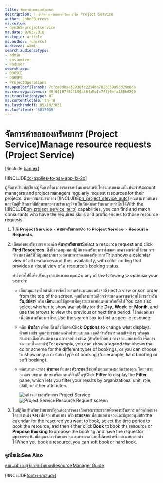 ```yaml
---
title: จัดการคำขอของทรัพยากร
description: วิธีการจัดการคำขอของทรัพยากรใน Project Service
author: JohnPBurrows
ms.custom:
- dyn365-projectservice
ms.date: 8/03/2018
ms.topic: article
ms.author: ruhercul
audience: Admin
search.audienceType:
- admin
- customizer
- enduser
search.app:
- D365CE
- D365PS
- ProjectOperations
ms.openlocfilehash: 7c7ca0dbaeb8938fc2254da782b359a5dd29e6da
ms.sourcegitcommit: 40f68387f594180af64a5e5c748b6efa188bd300
ms.translationtype: HT
ms.contentlocale: th-TH
ms.lasthandoff: 05/10/2021
ms.locfileid: "6015039"
---
```

# <a name="manage-resource-requests-project-service"></a><span data-ttu-id="6e586-103">จัดการคำขอของทรัพยากร (Project Service)</span><span class="sxs-lookup"><span data-stu-id="6e586-103">Manage resource requests (Project Service)</span></span>

[!include [banner](../includes/psa-now-project-operations.md)]

[!INCLUDE[cc-applies-to-psa-app-1x-2x](../includes/cc-applies-to-psa-app-1x-2x.md)]

<span data-ttu-id="6e586-104">ผู้จัดการฝ่ายบัญชีและผู้จัดการโครงการร้องขอทรัพยากรสำหรับโครงการของตนเป็นประจำ</span><span class="sxs-lookup"><span data-stu-id="6e586-104">Account managers and project managers regularly request resources for their projects.</span></span> <span data-ttu-id="6e586-105">ด้วยความสามารถของ [!INCLUDE[pn_project_service_auto](../includes/pn-project-service-auto.md)] คุณสามารถค้นหาและจับคู่ที่ปรึกษาที่มีทักษะและความชำนาญที่จำเป็นกับคำขอทรัพยากรเหล่านั้นได้</span><span class="sxs-lookup"><span data-stu-id="6e586-105">With the [!INCLUDE[pn_project_service_auto](../includes/pn-project-service-auto.md)] capabilities, you can find and match consultants who have the required skills and proficiencies to those resource requests.</span></span>  
  
1. <span data-ttu-id="6e586-106">ไปที่ **Project Service** > **คำขอทรัพยากร**</span><span class="sxs-lookup"><span data-stu-id="6e586-106">Go to **Project Service** > **Resource Requests**.</span></span>  
  
2. <span data-ttu-id="6e586-107">เลือกคำขอทรัพยากร และคลิก **ค้นหาทรัพยากร**</span><span class="sxs-lookup"><span data-stu-id="6e586-107">Select a resource request and click **Find Resources**.</span></span> <span data-ttu-id="6e586-108">สิ่งนี้แสดงมุมมองปฏิทินของทรัพยากรทั้งหมดและความพร้อมใช้งาน การกำหนดรหัสสีที่ให้มุมมองภาพของสถานะการจองของทรัพยากร</span><span class="sxs-lookup"><span data-stu-id="6e586-108">This shows a calendar view of all resources and their availability, with color coding that provides a visual view of a resource’s booking status.</span></span>  
  
    <span data-ttu-id="6e586-109">ทำสิ่งต่อไปนี้เพื่อปรับปรุงการค้นหาของคุณ:</span><span class="sxs-lookup"><span data-stu-id="6e586-109">Do any of the following to optimize your search:</span></span>  
  
   -   <span data-ttu-id="6e586-110">เลือกมุมมองหรือลำดับการจัดเรียงจากด้านบนของหน้าจอ</span><span class="sxs-lookup"><span data-stu-id="6e586-110">Select a view or sort order from the top of the screen.</span></span> <span data-ttu-id="6e586-111">คุณยังสามารถเลือกว่าจะแสดงความพร้อมใช้งานสำหรับ **วัน**,**สัปดาห์** หรือ **เดือน** และใช้ลูกศรเพื่อดูระยะเวลาก่อนหน้าหรือถัดไป </span><span class="sxs-lookup"><span data-stu-id="6e586-111">You can also select whether to show availability for the **Day**, **Week**, or **Month**, and use the arrows to view the previous or next time period.</span></span> <span data-ttu-id="6e586-112">ใช้กล่องค้นหาเพื่อค้นหาทรัพยากรที่ระบุ</span><span class="sxs-lookup"><span data-stu-id="6e586-112">Use the search box to find a specific resource.</span></span>  
  
   -   <span data-ttu-id="6e586-113">คลิก **ตัวเลือก** เพื่อเปลี่ยนสิ่งที่แสดง</span><span class="sxs-lookup"><span data-stu-id="6e586-113">Click **Options** to change what displays.</span></span> <span data-ttu-id="6e586-114">ตัวอย่างเช่น คุณสามารถแสดงคำอธิบายแบบแผนชุดสีสำหรับการจองชนิดต่างๆ หรือคุณสามารถเลือกให้แสดงเฉพาะการจองบางชนิด (สำหรับตัวอย่าง การจองแบบตายตัว หรือการจองแบบไม่ตายตัว)</span><span class="sxs-lookup"><span data-stu-id="6e586-114">For example, you can show a legend that shows the color scheme for the different types of bookings, or you can choose to show only a certain type of booking (for example, hard booking or soft booking).</span></span>  
  
   -   <span data-ttu-id="6e586-115">คลิกบานหน้าต่าง **ตัวกรอง** ที่แสดง **ตัวกรอง** ซึ่งช่วยให้คุณกรองผลลัพธ์ของคุณ โดยหน่วยองค์กร บทบาท ทักษะ หรือแอททริบิวต์อื่นๆ</span><span class="sxs-lookup"><span data-stu-id="6e586-115">Click **Filter** to display the **Filter** pane, which lets you filter your results by organizational unit, role, skill, or other attributes.</span></span>  
  
       <span data-ttu-id="6e586-116">![หน้าจอคำขอทรัพยากร Project Service](../psa/media/project-service-resource-request-screen.png "หน้าจอคำขอทรัพยากร Project Service")</span><span class="sxs-lookup"><span data-stu-id="6e586-116">![Project Service Resource Request screen](../psa/media/project-service-resource-request-screen.png "Project Service Resource Request screen")</span></span>  
  
3. <span data-ttu-id="6e586-117">ในปฏิทินสำหรับทรัพยากรที่คุณต้องการจอง เลือกรอบระยะเวลาเพื่อจองทรัพยากร แล้วคลิกอย่างใดอย่างหนึ่ง **จอง** เพื่อจองทรัพยากร หรือ **เสนอจอง** เพื่อเสนอการจองและมีผู้ขออนุมัติ</span><span class="sxs-lookup"><span data-stu-id="6e586-117">In the calendar for the resource you want to book, select the time period to book the resource, and then either click **Book** to book the resource or **Propose Booking** to propose the booking and have the requestor approve it.</span></span> <span data-ttu-id="6e586-118">เมื่อคุณจองทรัพยากร คุณสามารถจองแบบไม่ตายตัวหรือจองแบบตายตัวได้</span><span class="sxs-lookup"><span data-stu-id="6e586-118">When you book a resource, you can soft book or hard book.</span></span>  
  
### <a name="see-also"></a><span data-ttu-id="6e586-119">ดูเพิ่มเติม</span><span class="sxs-lookup"><span data-stu-id="6e586-119">See Also</span></span>  
 [<span data-ttu-id="6e586-120">คำแนะนำของผู้จัดการทรัพยากร</span><span class="sxs-lookup"><span data-stu-id="6e586-120">Resource Manager Guide</span></span>](../psa/resource-manager-guide.md)


[!INCLUDE[footer-include](../includes/footer-banner.md)]